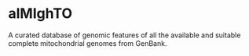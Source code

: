 # alMIghTO
A curated database of genomic features of all the available and suitable complete mitochondrial genomes from GenBank.
